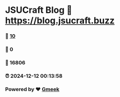 # JSUCraft Blog :link: https://blog.jsucraft.buzz 
### :page_facing_up: [10](https://blog.jsucraft.buzz/tag.html) 
### :speech_balloon: 0 
### :hibiscus: 16806 
### :alarm_clock: 2024-12-12 00:13:58 
### Powered by :heart: [Gmeek](https://github.com/Meekdai/Gmeek)
